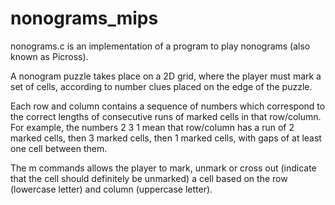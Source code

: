 # nonograms_mips
nonograms.c is an implementation of a program to play nonograms (also known as Picross).

A nonogram puzzle takes place on a 2D grid, where the player must mark a set of cells, according to number clues placed on the edge of the puzzle.

Each row and column contains a sequence of numbers which correspond to the correct lengths of consecutive runs of marked cells in that row/column. For example, the numbers 2 3 1 mean that row/column has a run of 2 marked cells, then 3 marked cells, then 1 marked cells, with gaps of at least one cell between them.

The m commands allows the player to mark, unmark or cross out (indicate that the cell should definitely be unmarked) a cell based on the row (lowercase letter) and column (uppercase letter).
